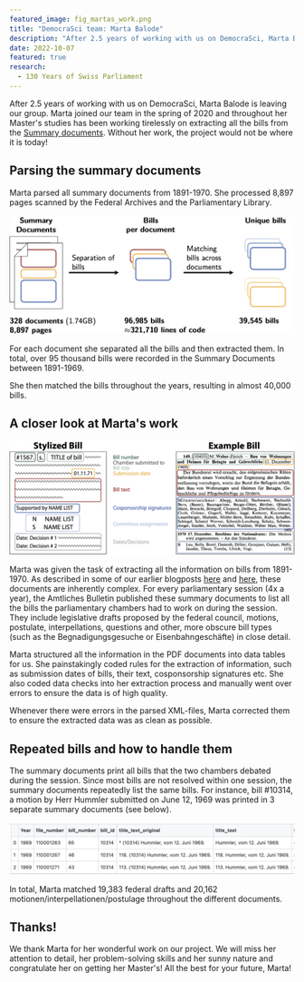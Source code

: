 ```yaml
---
featured_image: fig_martas_work.png
title: "DemocraSci team: Marta Balode"
description: "After 2.5 years of working with us on DemocraSci, Marta Balode is leaving our group. Find out what she worked on during the 2.5 years and how many lines of code she wrote!"
date: 2022-10-07
featured: true
research: 
  - 130 Years of Swiss Parliament
---
```


After 2.5 years of working with us on DemocraSci, Marta Balode is leaving our group. 
Marta joined our team in the spring of 2020 and throughout her Master's studies has been working tirelessly on extracting all the bills from the [Summary documents](https://www.sg.ethz.ch/news/swissparliament_4-summarydocs_part1/).
Without her work, the project would not be where it is today! 


## Parsing the summary documents

Marta parsed all summary documents from 1891-1970. She processed 8,897 pages scanned by the Federal Archives and the Parliamentary Library. 

![Workflow and stats for parsing summary documents](fig_martas_work.png)

For each document she separated all the bills and then extracted them. In total, over 95 thousand bills were recorded in the Summary Documents between 1891-1969. 

She then matched the bills throughout the years, resulting in almost 40,000 bills.

## A closer look at Marta's work

![The summary documents and the information they contain](tikz_SB.png)

Marta was given the task of extracting all the information on bills from 1891-1970. As described in some of our earlier blogposts [here](https://www.sg.ethz.ch/news/swissparliament_4-summarydocs_part1/) and [here](https://www.sg.ethz.ch/news/swissparliament_5-summarydocs_part2/), these documents are inherently complex. For every parliamentary session (4x a year), the Amtliches Bulletin published these summary documents to list all the bills the parliamentary chambers had to work on during the session. They include legislative drafts proposed by the federal council, motions, postulate, interpellations, questions and other, more obscure bill types (such as the Begnadigungsgesuche or Eisenbahngeschäfte) in close detail.

Marta structured all the information in the PDF documents into data tables for us. She painstakingly coded rules for the extraction of information, such as submission dates of bills, their text, cosponsorship signatures etc. She also coded data checks into her extraction process and manually went over errors to ensure the data is of high quality. 

Whenever there were errors in the parsed XML-files, Marta corrected them to ensure the extracted data was as clean as possible.

## Repeated bills and how to handle them

The summary documents print all bills that the two chambers debated during the session. Since most bills are not resolved within one session, the summary documents repeatedly list the same bills. 
For instance, bill #10314, a motion by Herr Hummler submitted on June 12, 1969 was printed in 3 separate summary documents (see below).

![Example of repeated listings of the same bill in the Summary Documents](example_hummler.png)

In total, Marta matched 19,383 federal drafts and 20,162 motionen/interpellationen/postulage throughout the different documents. 


## Thanks!

We thank Marta for her wonderful work on our project. We will miss her attention to detail, her problem-solving skills and her sunny nature and congratulate her on getting her Master's! All the best for your future, Marta!

